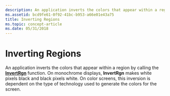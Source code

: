 ```yaml
---
description: An application inverts the colors that appear within a region by calling the InvertRgn function.
ms.assetid: bcd9fe61-0f92-41bc-b953-a66e01e43a75
title: Inverting Regions
ms.topic: concept-article
ms.date: 05/31/2018
---
```


# Inverting Regions

An application inverts the colors that appear within a region by calling the [**InvertRgn**](/windows/desktop/api/Wingdi/nf-wingdi-invertrgn) function. On monochrome displays, **InvertRgn** makes white pixels black and black pixels white. On color screens, this inversion is dependent on the type of technology used to generate the colors for the screen.

 

 



